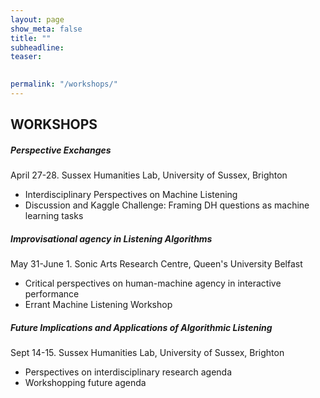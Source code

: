 ```yaml
---
layout: page
show_meta: false
title: ""
subheadline: 
teaser: 

 
permalink: "/workshops/"
---
```

## WORKSHOPS

##### Perspective Exchanges 
April 27-28. Sussex Humanities Lab, University of Sussex, Brighton

+ Interdisciplinary Perspectives on Machine Listening 
+ Discussion and Kaggle Challenge: Framing DH questions as machine learning tasks

##### Improvisational agency in Listening Algorithms
May 31-June 1. Sonic Arts Research Centre, Queen's University Belfast
+ Critical perspectives on human-machine agency  in interactive performance
+ Errant Machine Listening Workshop

##### Future Implications and Applications of Algorithmic Listening
Sept 14-15. Sussex Humanities Lab, University of Sussex, Brighton
+ Perspectives on interdisciplinary research agenda
+ Workshopping future agenda

      

    

